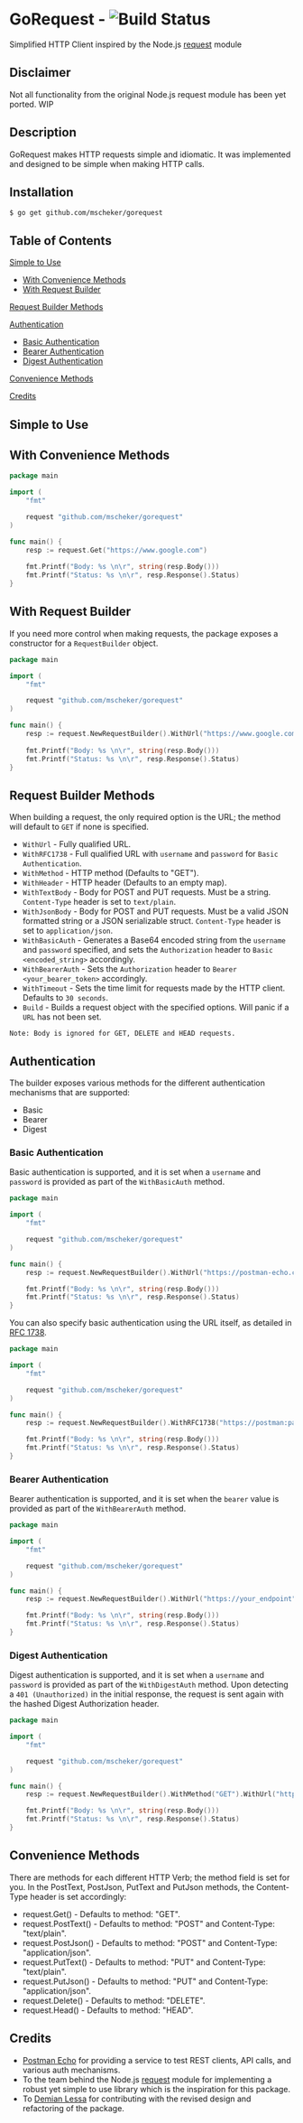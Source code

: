 # GoRequest - ![Build Status](https://travis-ci.org/mscheker/gorequest.svg?branch=master)
Simplified HTTP Client inspired by the Node.js [request](https://github.com/request/request) module

## Disclaimer
Not all functionality from the original Node.js request module has been yet ported. WIP

## Description
GoRequest makes HTTP requests simple and idiomatic. It was implemented and designed to be simple when making HTTP calls.

## Installation
```
$ go get github.com/mscheker/gorequest
```

## Table of Contents
[Simple to Use](#simple-to-use)
* [With Convenience Methods](#with-convenience-methods)
* [With Request Builder](#with-request-builder)

[Request Builder Methods](#request-builder-methods)

[Authentication](#authentication)
* [Basic Authentication](#basic-authentication)
* [Bearer Authentication](#bearer-authentication)
* [Digest Authentication](#digest-authentication)

[Convenience Methods](#convenience-methods)

[Credits](#credits)

## Simple to Use
## With Convenience Methods
```go
package main

import (
    "fmt"

    request "github.com/mscheker/gorequest"
)

func main() {
    resp := request.Get("https://www.google.com")
    
    fmt.Printf("Body: %s \n\r", string(resp.Body()))
    fmt.Printf("Status: %s \n\r", resp.Response().Status)
}
```

## With Request Builder
If you need more control when making requests, the package exposes a constructor for a `RequestBuilder` object.
```go
package main

import (
    "fmt"

    request "github.com/mscheker/gorequest"
)

func main() {
    resp := request.NewRequestBuilder().WithUrl("https://www.google.com").Build().Do()
    
    fmt.Printf("Body: %s \n\r", string(resp.Body()))
    fmt.Printf("Status: %s \n\r", resp.Response().Status)
}
```

## Request Builder Methods
When building a request, the only required option is the URL; the method will default to `GET` if none is specified.

* `WithUrl` - Fully qualified URL.
* `WithRFC1738` - Full qualified URL with `username` and `password` for `Basic Authentication`.
* `WithMethod` - HTTP method (Defaults to "GET").
* `WithHeader` - HTTP header (Defaults to an empty map).
* `WithTextBody` - Body for POST and PUT requests. Must be a string. `Content-Type` header is set to `text/plain`.
* `WithJsonBody` - Body for POST and PUT requests. Must be a valid JSON formatted string or a JSON serializable struct. `Content-Type` header is set to `application/json`.
* `WithBasicAuth` - Generates a Base64 encoded string from the `username` and `password` specified, and sets the `Authorization` header to `Basic <encoded_string>` accordingly.
* `WithBearerAuth` - Sets the `Authorization` header to `Bearer <your_bearer_token>` accordingly.
* `WithTimeout` - Sets the time limit for requests made by the HTTP client. Defaults to `30 seconds`.
* `Build` - Builds a request object with the specified options. Will panic if a `URL` has not been set.

```
Note: Body is ignored for GET, DELETE and HEAD requests.
```

## Authentication
The builder exposes various methods for the different authentication mechanisms that are supported:
* Basic
* Bearer
* Digest

### Basic Authentication
Basic authentication is supported, and it is set when a `username` and `password` is provided as part of the `WithBasicAuth` method.
```go
package main

import (
    "fmt"

    request "github.com/mscheker/gorequest"
)

func main() {
    resp := request.NewRequestBuilder().WithUrl("https://postman-echo.com/basic-auth").WithBasicAuth("postman", "password").Build().Do()

    fmt.Printf("Body: %s \n\r", string(resp.Body()))
    fmt.Printf("Status: %s \n\r", resp.Response().Status)
}
```
You can also specify basic authentication using the URL itself, as detailed in [RFC 1738](http://www.ietf.org/rfc/rfc1738.txt).
```go
package main

import (
    "fmt"

    request "github.com/mscheker/gorequest"
)

func main() {
    resp := request.NewRequestBuilder().WithRFC1738("https://postman:password@postman-echo.com/basic-auth").Build().Do()

    fmt.Printf("Body: %s \n\r", string(resp.Body()))
    fmt.Printf("Status: %s \n\r", resp.Response().Status)
}
```

### Bearer Authentication
Bearer authentication is supported, and it is set when the `bearer` value is provided as part of the `WithBearerAuth` method.
```go
package main

import (
    "fmt"

    request "github.com/mscheker/gorequest"
)

func main() {
    resp := request.NewRequestBuilder().WithUrl("https://your_endpoint").WithBearerAuth("your_bearer_token").Build().Do()

    fmt.Printf("Body: %s \n\r", string(resp.Body()))
    fmt.Printf("Status: %s \n\r", resp.Response().Status)
}
```

### Digest Authentication
Digest authentication is supported, and it is set when a `username` and `password` is provided as part of the `WithDigestAuth` method. Upon detecting a `401 (Unauthorized)` in the initial response, the request is sent again with the hashed Digest Authorization header.
```go
package main

import (
    "fmt"

    request "github.com/mscheker/gorequest"
)

func main() {
    resp := request.NewRequestBuilder().WithMethod("GET").WithUrl("https://postman-echo.com/digest-auth").WithDigestAuth("postman", "password").Build().Do()

    fmt.Printf("Body: %s \n\r", string(resp.Body()))
    fmt.Printf("Status: %s \n\r", resp.Response().Status)
}
```

## Convenience Methods

There are methods for each different HTTP Verb; the method field is set for you. In the PostText, PostJson, PutText and PutJson methods, the Content-Type header is set accordingly:

* request.Get() - Defaults to method: "GET".
* request.PostText() - Defaults to method: "POST" and Content-Type: "text/plain".
* request.PostJson() - Defaults to method: "POST" and Content-Type: "application/json".
* request.PutText() - Defaults to method: "PUT" and Content-Type: "text/plain".
* request.PutJson() - Defaults to method: "PUT" and Content-Type: "application/json".
* request.Delete() - Defaults to method: "DELETE".
* request.Head() - Defaults to method: "HEAD".

## Credits
* [Postman Echo](https://docs.postman-echo.com) for providing a service to test REST clients, API calls, and various auth mechanisms.
* To the team behind the Node.js [request](https://github.com/request/request) module for implementing a robust yet simple to use library which is the inspiration for this package.
* To [Demian Lessa](https://github.com/demianlessa) for contributing with the revised design and refactoring of the package.
